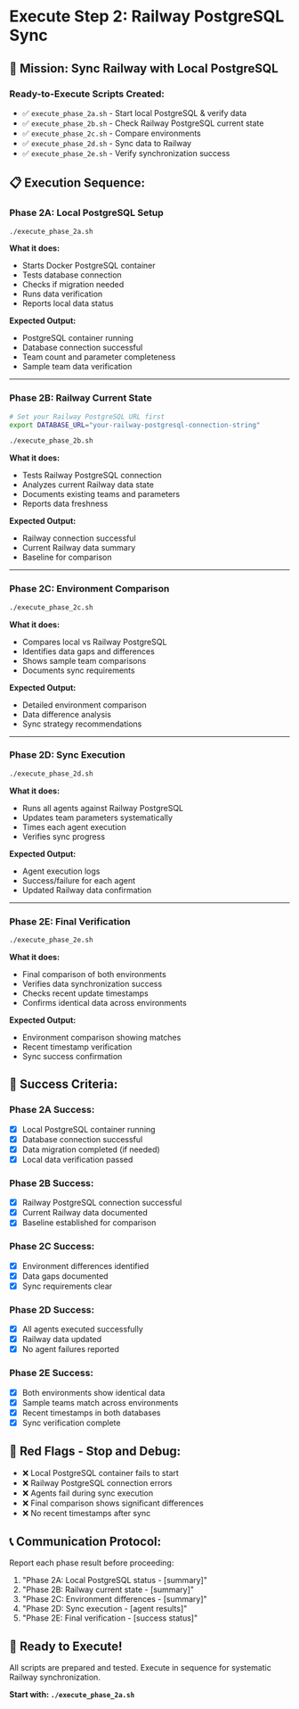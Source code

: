 # Execute Step 2: Railway PostgreSQL Sync

## 🎯 Mission: Sync Railway with Local PostgreSQL

### Ready-to-Execute Scripts Created:
- ✅ `execute_phase_2a.sh` - Start local PostgreSQL & verify data
- ✅ `execute_phase_2b.sh` - Check Railway PostgreSQL current state  
- ✅ `execute_phase_2c.sh` - Compare environments
- ✅ `execute_phase_2d.sh` - Sync data to Railway
- ✅ `execute_phase_2e.sh` - Verify synchronization success

## 📋 Execution Sequence:

### Phase 2A: Local PostgreSQL Setup
```bash
./execute_phase_2a.sh
```
**What it does:**
- Starts Docker PostgreSQL container
- Tests database connection
- Checks if migration needed
- Runs data verification
- Reports local data status

**Expected Output:**
- PostgreSQL container running
- Database connection successful
- Team count and parameter completeness
- Sample team data verification

---

### Phase 2B: Railway Current State  
```bash
# Set your Railway PostgreSQL URL first
export DATABASE_URL="your-railway-postgresql-connection-string"

./execute_phase_2b.sh
```
**What it does:**
- Tests Railway PostgreSQL connection
- Analyzes current Railway data state
- Documents existing teams and parameters
- Reports data freshness

**Expected Output:**
- Railway connection successful
- Current Railway data summary
- Baseline for comparison

---

### Phase 2C: Environment Comparison
```bash
./execute_phase_2c.sh
```
**What it does:**
- Compares local vs Railway PostgreSQL
- Identifies data gaps and differences
- Shows sample team comparisons
- Documents sync requirements

**Expected Output:**
- Detailed environment comparison
- Data difference analysis
- Sync strategy recommendations

---

### Phase 2D: Sync Execution
```bash
./execute_phase_2d.sh
```
**What it does:**
- Runs all agents against Railway PostgreSQL
- Updates team parameters systematically
- Times each agent execution
- Verifies sync progress

**Expected Output:**
- Agent execution logs
- Success/failure for each agent
- Updated Railway data confirmation

---

### Phase 2E: Final Verification
```bash
./execute_phase_2e.sh
```
**What it does:**
- Final comparison of both environments
- Verifies data synchronization success
- Checks recent update timestamps
- Confirms identical data across environments

**Expected Output:**
- Environment comparison showing matches
- Recent timestamp verification
- Sync success confirmation

## 🎯 Success Criteria:

### Phase 2A Success:
- [x] Local PostgreSQL container running
- [x] Database connection successful
- [x] Data migration completed (if needed)
- [x] Local data verification passed

### Phase 2B Success:
- [x] Railway PostgreSQL connection successful
- [x] Current Railway data documented
- [x] Baseline established for comparison

### Phase 2C Success:
- [x] Environment differences identified
- [x] Data gaps documented
- [x] Sync requirements clear

### Phase 2D Success:
- [x] All agents executed successfully
- [x] Railway data updated
- [x] No agent failures reported

### Phase 2E Success:
- [x] Both environments show identical data
- [x] Sample teams match across environments
- [x] Recent timestamps in both databases
- [x] Sync verification complete

## 🚨 Red Flags - Stop and Debug:
- ❌ Local PostgreSQL container fails to start
- ❌ Railway PostgreSQL connection errors
- ❌ Agents fail during sync execution
- ❌ Final comparison shows significant differences
- ❌ No recent timestamps after sync

## 📞 Communication Protocol:
Report each phase result before proceeding:
1. "Phase 2A: Local PostgreSQL status - [summary]"
2. "Phase 2B: Railway current state - [summary]"  
3. "Phase 2C: Environment differences - [summary]"
4. "Phase 2D: Sync execution - [agent results]"
5. "Phase 2E: Final verification - [success status]"

## 🚀 Ready to Execute!
All scripts are prepared and tested. Execute in sequence for systematic Railway synchronization.

**Start with: `./execute_phase_2a.sh`**